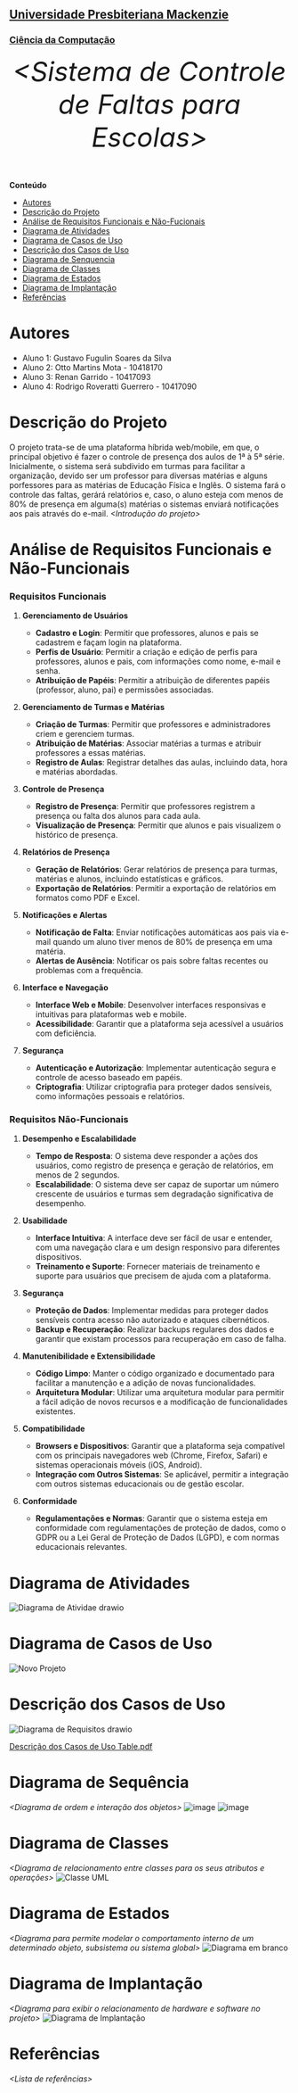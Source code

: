 <h2><a href= "https://www.mackenzie.br">Universidade Presbiteriana Mackenzie</a></h2>
<h3><a href= "https://www.mackenzie.br/graduacao/sao-paulo-higienopolis/sistemas-de-informacao">Ciência da Computação</a></h3>


<font size="+12"><center>
*&lt;Sistema de Controle de Faltas para Escolas&gt;*
</center></font>

**Conteúdo**

- [Autores](#nome-alunos)
- [Descrição do Projeto](#introdução-do-projeto)
- [Análise de Requisitos Funcionais e Não-Fucionais](#descrição-dos-requisitos)
- [Diagrama de Atividades](#diagrama-de-atividades) 
- [Diagrama de Casos de Uso](#diagrama-de-comportamento-atores)
- [Descrição dos Casos de Uso](#descrição-das-funcões)
- [Diagrama de Senquencia](#diagrama-de-ordem-interações)
- [Diagrama de Classes](#diagrama-orientado-objetos)
- [Diagrama de Estados](#diagrama-estrutura-componente)
- [Diagrama de Implantação](#diagrama-de-hardware-software)
- [Referências](#referências)


# Autores

* Aluno 1: Gustavo Fugulin Soares da Silva
* Aluno 2: Otto Martins Mota - 10418170
* Aluno 3: Renan Garrido - 10417093
* Aluno 4: Rodrigo Roveratti Guerrero - 10417090



# Descrição do Projeto
O projeto trata-se de uma plataforma híbrida web/mobile, em que, o principal objetivo é fazer o controle de presença dos aulos de 1ª à 5ª série. Inicialmente, o sistema será subdivido em turmas para facilitar a organização, devido ser um professor para diversas matérias e alguns porfessores para as matérias de Educação Física e Inglês. O sistema fará o controle das faltas, gerárá relatórios e, caso, o aluno esteja com menos de 80% de presença em alguma(s) matérias o sistemas enviará notificações aos pais através do e-mail.
*&lt;Introdução do projeto&gt;*

# Análise de Requisitos Funcionais e Não-Funcionais
### Requisitos Funcionais
1. **Gerenciamento de Usuários**
   - **Cadastro e Login**: Permitir que professores, alunos e pais se cadastrem e façam login na plataforma.
   - **Perfis de Usuário**: Permitir a criação e edição de perfis para professores, alunos e pais, com informações como nome, e-mail e senha.
   - **Atribuição de Papéis**: Permitir a atribuição de diferentes papéis (professor, aluno, pai) e permissões associadas.

2. **Gerenciamento de Turmas e Matérias**
   - **Criação de Turmas**: Permitir que professores e administradores criem e gerenciem turmas.
   - **Atribuição de Matérias**: Associar matérias a turmas e atribuir professores a essas matérias.
   - **Registro de Aulas**: Registrar detalhes das aulas, incluindo data, hora e matérias abordadas.

3. **Controle de Presença**
   - **Registro de Presença**: Permitir que professores registrem a presença ou falta dos alunos para cada aula.
   - **Visualização de Presença**: Permitir que alunos e pais visualizem o histórico de presença.

4. **Relatórios de Presença**
   - **Geração de Relatórios**: Gerar relatórios de presença para turmas, matérias e alunos, incluindo estatísticas e gráficos.
   - **Exportação de Relatórios**: Permitir a exportação de relatórios em formatos como PDF e Excel.

5. **Notificações e Alertas**
   - **Notificação de Falta**: Enviar notificações automáticas aos pais via e-mail quando um aluno tiver menos de 80% de presença em uma matéria.
   - **Alertas de Ausência**: Notificar os pais sobre faltas recentes ou problemas com a frequência.

6. **Interface e Navegação**
   - **Interface Web e Mobile**: Desenvolver interfaces responsivas e intuitivas para plataformas web e mobile.
   - **Acessibilidade**: Garantir que a plataforma seja acessível a usuários com deficiência.

7. **Segurança**
   - **Autenticação e Autorização**: Implementar autenticação segura e controle de acesso baseado em papéis.
   - **Criptografia**: Utilizar criptografia para proteger dados sensíveis, como informações pessoais e relatórios.

### Requisitos Não-Funcionais

1. **Desempenho e Escalabilidade**
   - **Tempo de Resposta**: O sistema deve responder a ações dos usuários, como registro de presença e geração de relatórios, em menos de 2 segundos.
   - **Escalabilidade**: O sistema deve ser capaz de suportar um número crescente de usuários e turmas sem degradação significativa de desempenho.

2. **Usabilidade**
   - **Interface Intuitiva**: A interface deve ser fácil de usar e entender, com uma navegação clara e um design responsivo para diferentes dispositivos.
   - **Treinamento e Suporte**: Fornecer materiais de treinamento e suporte para usuários que precisem de ajuda com a plataforma.

3. **Segurança**
   - **Proteção de Dados**: Implementar medidas para proteger dados sensíveis contra acesso não autorizado e ataques cibernéticos.
   - **Backup e Recuperação**: Realizar backups regulares dos dados e garantir que existam processos para recuperação em caso de falha.

4. **Manutenibilidade e Extensibilidade**
   - **Código Limpo**: Manter o código organizado e documentado para facilitar a manutenção e a adição de novas funcionalidades.
   - **Arquitetura Modular**: Utilizar uma arquitetura modular para permitir a fácil adição de novos recursos e a modificação de funcionalidades existentes.

5. **Compatibilidade**
   - **Browsers e Dispositivos**: Garantir que a plataforma seja compatível com os principais navegadores web (Chrome, Firefox, Safari) e sistemas operacionais móveis (iOS, Android).
   - **Integração com Outros Sistemas**: Se aplicável, permitir a integração com outros sistemas educacionais ou de gestão escolar.

6. **Conformidade**
   - **Regulamentações e Normas**: Garantir que o sistema esteja em conformidade com regulamentações de proteção de dados, como o GDPR ou a Lei Geral de Proteção de Dados (LGPD), e com normas educacionais relevantes.

# Diagrama de Atividades

![Diagrama de Atividae drawio](https://github.com/user-attachments/assets/e73af506-0586-4d25-8374-4b12c1bbc11d)

# Diagrama de Casos de Uso
![Novo Projeto](https://github.com/user-attachments/assets/14f37494-84c9-490a-8cc8-9e8da5edc454)



# Descrição dos Casos de Uso

![Diagrama de Requisitos drawio](https://github.com/user-attachments/assets/7c1c8f3f-2bcb-410e-8937-e8ce3d41414e)


[Descrição dos Casos de Uso Table.pdf](https://github.com/user-attachments/files/17149018/Descricao.dos.Casos.de.Uso.Table.pdf)


# Diagrama de Sequência

*&lt;Diagrama de ordem e interação dos objetos&gt;*
![image](https://github.com/user-attachments/assets/a8290d8d-029f-4a37-bf99-b3e786f1dca7)
![image](https://github.com/user-attachments/assets/8ef2d9af-1ef9-4806-a7fe-abbd5910e7a9)


# Diagrama de Classes

*&lt;Diagrama de relacionamento entre classes para os seus atributos e operações&gt;*
![Classe UML](https://github.com/user-attachments/assets/9a7e1915-d6f0-4996-94ba-e3c3b5b31e39)



# Diagrama de Estados

*&lt;Diagrama para permite modelar o comportamento interno de um determinado objeto, subsistema ou sistema global&gt;*
![Diagrama em branco](https://github.com/user-attachments/assets/dca5afaf-69cc-4b0e-8752-6cdf97d4cb6e)


# Diagrama de Implantação

*&lt;Diagrama para exibir o relacionamento de hardware e software no projeto&gt;*
![Diagrama de Implantação](https://github.com/user-attachments/assets/663ccd64-7f70-4ffe-aaec-477bb3cc966d)


# Referências

*&lt;Lista de referências&gt;*

